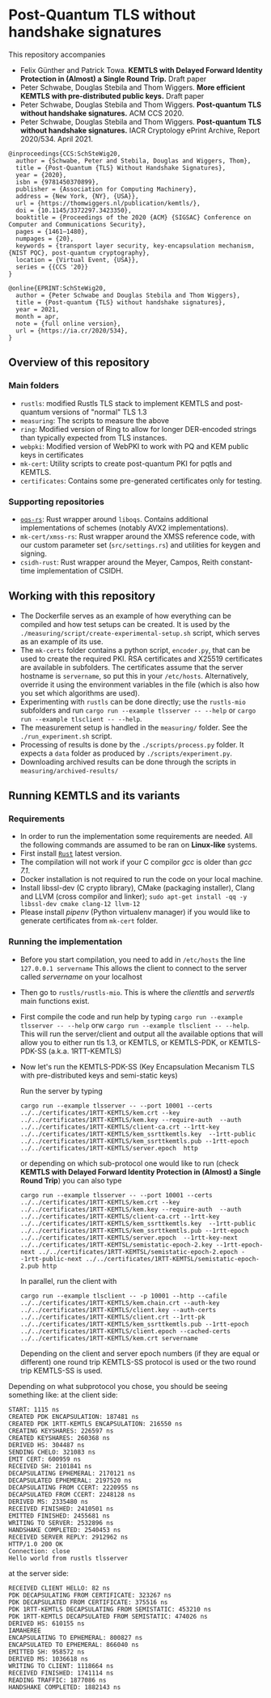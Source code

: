 # Post-Quantum TLS without handshake signatures

This repository accompanies

* Felix Günther and Patrick Towa. **KEMTLS with Delayed Forward Identity Protection in (Almost) a Single Round Trip.** Draft paper
* Peter Schwabe, Douglas Stebila and Thom Wiggers. **More efficient KEMTLS with pre-distributed public keys.** Draft paper
* Peter Schwabe, Douglas Stebila and Thom Wiggers. **Post-quantum TLS without handshake signatures.** ACM CCS 2020.
* Peter Schwabe, Douglas Stebila and Thom Wiggers. **Post-quantum TLS without handshake signatures.** IACR Cryptology ePrint Archive, Report 2020/534. April 2021.

```
@inproceedings{CCS:SchSteWig20,
  author = {Schwabe, Peter and Stebila, Douglas and Wiggers, Thom},
  title = {Post-Quantum {TLS} Without Handshake Signatures},
  year = {2020},
  isbn = {9781450370899},
  publisher = {Association for Computing Machinery},
  address = {New York, {NY}, {USA}},
  url = {https://thomwiggers.nl/publication/kemtls/},
  doi = {10.1145/3372297.3423350},
  booktitle = {Proceedings of the 2020 {ACM} {SIGSAC} Conference on Computer and Communications Security},
  pages = {1461–1480},
  numpages = {20},
  keywords = {transport layer security, key-encapsulation mechanism, {NIST PQC}, post-quantum cryptography},
  location = {Virtual Event, {USA}},
  series = {{CCS '20}}
}

@online{EPRINT:SchSteWig20,
  author = {Peter Schwabe and Douglas Stebila and Thom Wiggers},
  title = {Post-quantum {TLS} without handshake signatures},
  year = 2021,
  month = apr,
  note = {full online version},
  url = {https://ia.cr/2020/534},
}
```

## Overview of this repository

### Main folders

* ``rustls``: modified Rustls TLS stack to implement KEMTLS and post-quantum versions of "normal" TLS 1.3
* ``measuring``: The scripts to measure the above
* ``ring``: Modified version of Ring to allow for longer DER-encoded strings than typically expected from TLS instances.
* ``webpki``: Modified version of WebPKI to work with PQ and KEM public keys in certificates
* ``mk-cert``: Utility scripts to create post-quantum PKI for pqtls and KEMTLS.
* ``certificates``: Contains some pre-generated certificates only for testing.

### Supporting repositories

* [``oqs-rs``][]: Rust wrapper around ``liboqs``. Contains additional implementations of schemes (notably AVX2 implementations).
* ``mk-cert/xmss-rs``: Rust wrapper around the XMSS reference code, with our custom parameter set (``src/settings.rs``) and utilities for keygen and signing.
* ``csidh-rust``: Rust wrapper around the Meyer, Campos, Reith constant-time implementation of CSIDH.

[``oqs-rs``]: https://github.com/open-quantum-safe/liboqs-rust

## Working with this repository

* The Dockerfile serves as an example of how everything can be compiled and how test setups can be created.
   It is used by the ``./measuring/script/create-experimental-setup.sh`` script, which serves as an example of its use.
* The `mk-certs` folder contains a python script, `encoder.py`, that can be used to create the required PKI.
   RSA certificates and X25519 certificates are available in subfolders.
   The certificates assume that the server hostname is ``servername``, so put this in your `/etc/hosts`.
   Alternatively, override it using the environment variables in the file (which is also how you set which algorithms are used).
* Experimenting with ``rustls`` can be done directly; use the ``rustls-mio`` subfolders
   and run ``cargo run --example tlsserver -- --help`` or ``cargo run --example tlsclient -- --help``.
* The measurement setup is handled in the `measuring/` folder. See the `./run_experiment.sh` script.
* Processing of results is done by the `./scripts/process.py` folder. It expects a `data` folder as produced by `./scripts/experiment.py`.
* Downloading archived results can be done through the scripts in ``measuring/archived-results/``

## Running KEMTLS and its variants

### Requirements
* In order to run the implementation some requirements are needed.
	All the following commands are assumed to be ran on **Linux-like** systems.
* First install [``Rust``](https://www.rust-lang.org/tools/install) latest version.
* The compilation will not work if your C compilor *gcc* is older than *gcc 7.1*.
* Docker installation is not required to run the code on your local machine.
* Install libssl-dev (C crypto library), CMake (packaging installer), Clang and LLVM (cross compilor and linker);
	``sudo apt-get install -qq -y libssl-dev cmake clang-12 llvm-12``
* Please install *pipenv* (Python virtualenv manager) if you would like to generate certificates from `mk-cert` folder.

### Running the implementation

* Before you start compilation, you need to add in `/etc/hosts` the line ``127.0.0.1 servername``
	This allows the client to connect to the server called *servername* on your localhost
* Then go to `rustls/rustls-mio`. This is where the *clienttls* and *servertls* main functions exist.
* First compile the code and run help by typing ``cargo run --example tlsserver -- --help`` orw
	``cargo run --example tlsclient -- --help``. This will run the server/client and output all the available
	options that will allow you to either run tls 1.3, or KEMTLS, or KEMTLS-PDK, or KEMTLS-PDK-SS (a.k.a. 1RTT-KEMTLS)
* Now let's run the KEMTLS-PDK-SS (Key Encapsulation Mecanism TLS with pre-distributed keys and semi-static keys)
	
	Run the server by typing 
	
	``cargo run --example tlsserver -- --port 10001 --certs ../../certificates/1RTT-KEMTLS/kem.crt --key ../../certificates/1RTT-KEMTLS/kem.key --require-auth  --auth ../../certificates/1RTT-KEMTLS/client-ca.crt --1rtt-key ../../certificates/1RTT-KEMTLS/kem_ssrttkemtls.key  --1rtt-public ../../certificates/1RTT-KEMTLS/kem_ssrttkemtls.pub --1rtt-epoch ../../certificates/1RTT-KEMTLS/server.epoch  http``
	
	or depending on which sub-protocol one would like to run (check **KEMTLS with Delayed Forward Identity Protection in (Almost) a Single Round Trip**) you can also type
	
	``cargo run --example tlsserver -- --port 10001 --certs ../../certificates/1RTT-KEMTLS/kem.crt --key ../../certificates/1RTT-KEMTLS/kem.key --require-auth  --auth ../../certificates/1RTT-KEMTLS/client-ca.crt --1rtt-key ../../certificates/1RTT-KEMTLS/kem_ssrttkemtls.key  --1rtt-public ../../certificates/1RTT-KEMTLS/kem_ssrttkemtls.pub --1rtt-epoch ../../certificates/1RTT-KEMTLS/server.epoch  --1rtt-key-next ../../certificates/1RTT-KEMTSL/semistatic-epoch-2.key --1rtt-epoch-next ../../certificates/1RTT-KEMTSL/semistatic-epoch-2.epoch --1rtt-public-next ../../certificates/1RTT-KEMTSL/semistatic-epoch-2.pub http``
	
	In parallel, run the client with
	
	``cargo run --example tlsclient -- -p 10001 --http --cafile ../../certificates/1RTT-KEMTLS/kem.chain.crt --auth-key ../../certificates/1RTT-KEMTLS/client.key --auth-certs ../../certificates/1RTT-KEMTLS/client.crt --1rtt-pk ../../certificates/1RTT-KEMTLS/kem_ssrttkemtls.pub --1rtt-epoch ../../certificates/1RTT-KEMTLS/client.epoch --cached-certs ../../certificates/1RTT-KEMTLS/kem.crt servername``
	
	Depending on the client and server epoch numbers (if they are equal or different) one round trip KEMTLS-SS protocol is used
	or the two round trip KEMTLS-SS is used.
	
Depending on what subprotocol you chose, you should be seeing something like:
at the client side:
```
START: 1115 ns
CREATED PDK ENCAPSULATION: 187481 ns
CREATED PDK 1RTT-KEMTLS ENCAPSULATION: 216550 ns
CREATING KEYSHARES: 226597 ns
CREATED KEYSHARES: 260368 ns
DERIVED HS: 304487 ns
SENDING CHELO: 321083 ns
EMIT CERT: 600959 ns
RECEIVED SH: 2101841 ns
DECAPSULATING EPHEMERAL: 2170121 ns
DECAPSULATED EPHEMERAL: 2197520 ns
DECAPSULATING FROM CCERT: 2220955 ns
DECAPSULATED FROM CCERT: 2248128 ns
DERIVED MS: 2335480 ns
RECEIVED FINISHED: 2410501 ns
EMITTED FINISHED: 2455681 ns
WRITING TO SERVER: 2532896 ns
HANDSHAKE COMPLETED: 2540453 ns
RECEIVED SERVER REPLY: 2912962 ns
HTTP/1.0 200 OK
Connection: close
Hello world from rustls tlsserver
```

at the server side:
```
RECEIVED CLIENT HELLO: 82 ns
PDK DECAPSULATING FROM CERTIFICATE: 323267 ns
PDK DECAPSULATED FROM CERTIFICATE: 375516 ns
PDK 1RTT-KEMTLS DECAPSULATING FROM SEMISTATIC: 453210 ns
PDK 1RTT-KEMTLS DECAPSULATED FROM SEMISTATIC: 474026 ns
DERIVED HS: 610155 ns
IAMAHEREE
ENCAPSULATING TO EPHEMERAL: 800827 ns
ENCAPSULATED TO EPHEMERAL: 866040 ns
EMITTED SH: 958572 ns
DERIVED MS: 1036618 ns
WRITING TO CLIENT: 1118664 ns
RECEIVED FINISHED: 1741114 ns
READING TRAFFIC: 1877086 ns
HANDSHAKE COMPLETED: 1882143 ns
```


